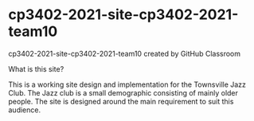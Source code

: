 # cp3402-2021-site-cp3402-2021-team10
cp3402-2021-site-cp3402-2021-team10 created by GitHub Classroom

What is this site?

This is a working site design and implementation for the Townsville Jazz Club. The Jazz club is a small demographic consisting of mainly older people. The site is designed around the main requirement to suit this audience.
